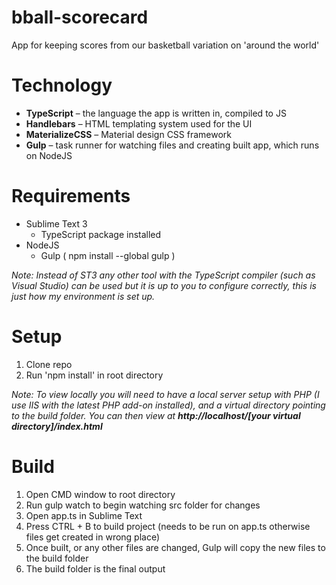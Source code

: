 # bball-scorecard
App for keeping scores from our basketball variation on 'around the world'

# Technology

 * **TypeScript** – the language the app is written in, compiled to JS
 * **Handlebars** – HTML templating system used for the UI
 * **MaterializeCSS** – Material design CSS framework
 * **Gulp** – task runner for watching files and creating built app, which runs on NodeJS

# Requirements

 * Sublime Text 3
   * TypeScript package installed
 * NodeJS
   * Gulp ( npm install --global gulp )

*Note: Instead of ST3 any other tool with the TypeScript compiler (such as Visual Studio) can be used but it is up to you to configure correctly, this is just how my environment is set up.*

# Setup

1. Clone repo
2. Run 'npm install' in root directory

*Note: To view locally you will need to have a local server setup with PHP (I use IIS with the latest PHP add-on installed), and a virtual directory pointing to the build folder. You can then view at **http://localhost/[your virtual directory]/index.html***

# Build

1. Open CMD window to root directory
2. Run gulp watch to begin watching src folder for changes
3. Open app.ts in Sublime Text
4. Press CTRL + B to build project (needs to be run on app.ts otherwise files get created in wrong place)
5. Once built, or any other files are changed, Gulp will copy the new files to the build folder
6. The build folder is the final output